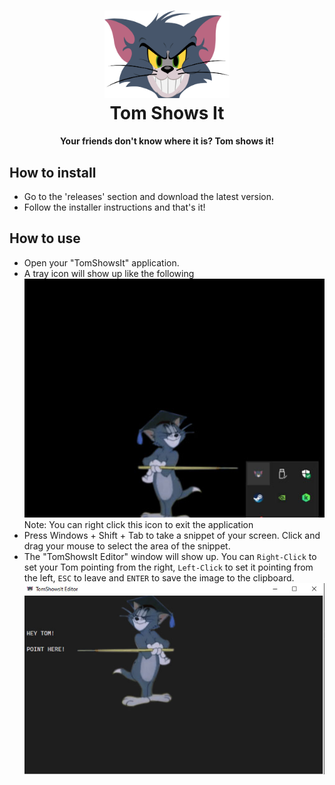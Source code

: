 <h1 align="center">
  <img src="https://raw.githubusercontent.com/dbarbosapn/TomShowsIt/master/.img/logo.png" alt="TomShowsIt" width="200">
  <br>
  Tom Shows It
</h1>
<h4 align="center">Your friends don't know where it is? Tom shows it!</h4>

## How to install
- Go to the 'releases' section and download the latest version.
- Follow the installer instructions and that's it!

## How to use
- Open your "TomShowsIt" application.
- A tray icon will show up like the following
![img1](./.img/img1.jpg)
Note: You can right click this icon to exit the application
- Press Windows + Shift + Tab to take a snippet of your screen. Click and drag your mouse to select the area of the snippet.
- The "TomShowsIt Editor" window will show up. You can `Right-Click` to set your Tom pointing from the right, `Left-Click` to set it pointing from the left, `ESC` to leave and `ENTER` to save the image to the clipboard.
![img2](./.img/img2.jpg)